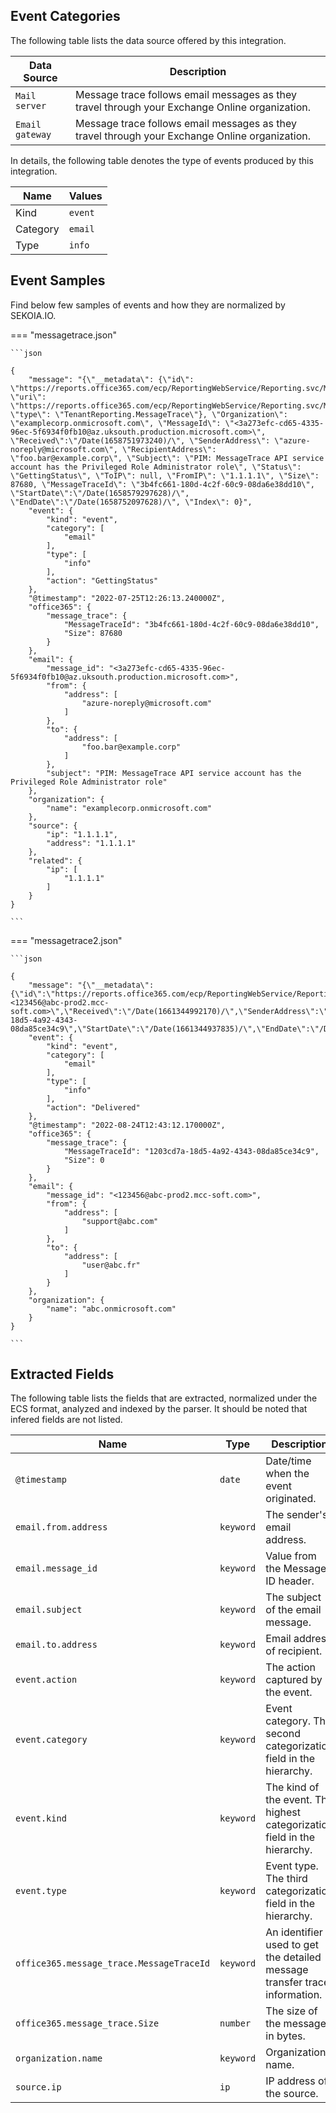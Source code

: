 
## Event Categories


The following table lists the data source offered by this integration.

| Data Source | Description                          |
| ----------- | ------------------------------------ |
| `Mail server` | Message trace follows email messages as they travel through your Exchange Online organization. |
| `Email gateway` | Message trace follows email messages as they travel through your Exchange Online organization. |





In details, the following table denotes the type of events produced by this integration.

| Name | Values |
| ---- | ------ |
| Kind | `event` |
| Category | `email` |
| Type | `info` |




## Event Samples

Find below few samples of events and how they are normalized by SEKOIA.IO.


=== "messagetrace.json"

    ```json
	
    {
        "message": "{\"__metadata\": {\"id\": \"https://reports.office365.com/ecp/ReportingWebService/Reporting.svc/MessageTrace(0)\", \"uri\": \"https://reports.office365.com/ecp/ReportingWebService/Reporting.svc/MessageTrace(0)\", \"type\": \"TenantReporting.MessageTrace\"}, \"Organization\": \"examplecorp.onmicrosoft.com\", \"MessageId\": \"<3a273efc-cd65-4335-96ec-5f6934f0fb10@az.uksouth.production.microsoft.com>\", \"Received\":\"/Date(1658751973240)/\", \"SenderAddress\": \"azure-noreply@microsoft.com\", \"RecipientAddress\": \"foo.bar@example.corp\", \"Subject\": \"PIM: MessageTrace API service account has the Privileged Role Administrator role\", \"Status\": \"GettingStatus\", \"ToIP\": null, \"FromIP\": \"1.1.1.1\", \"Size\": 87680, \"MessageTraceId\": \"3b4fc661-180d-4c2f-60c9-08da6e38dd10\", \"StartDate\":\"/Date(1658579297628)/\", \"EndDate\":\"/Date(1658752097628)/\", \"Index\": 0}",
        "event": {
            "kind": "event",
            "category": [
                "email"
            ],
            "type": [
                "info"
            ],
            "action": "GettingStatus"
        },
        "@timestamp": "2022-07-25T12:26:13.240000Z",
        "office365": {
            "message_trace": {
                "MessageTraceId": "3b4fc661-180d-4c2f-60c9-08da6e38dd10",
                "Size": 87680
            }
        },
        "email": {
            "message_id": "<3a273efc-cd65-4335-96ec-5f6934f0fb10@az.uksouth.production.microsoft.com>",
            "from": {
                "address": [
                    "azure-noreply@microsoft.com"
                ]
            },
            "to": {
                "address": [
                    "foo.bar@example.corp"
                ]
            },
            "subject": "PIM: MessageTrace API service account has the Privileged Role Administrator role"
        },
        "organization": {
            "name": "examplecorp.onmicrosoft.com"
        },
        "source": {
            "ip": "1.1.1.1",
            "address": "1.1.1.1"
        },
        "related": {
            "ip": [
                "1.1.1.1"
            ]
        }
    }
    	
	```


=== "messagetrace2.json"

    ```json
	
    {
        "message": "{\"__metadata\":{\"id\":\"https://reports.office365.com/ecp/ReportingWebService/Reporting.svc/MessageTrace(5)\",\"uri\":\"https://reports.office365.com/ecp/ReportingWebService/Reporting.svc/MessageTrace(5)\",\"type\":\"TenantReporting.MessageTrace\"},\"Organization\":\"abc.onmicrosoft.com\",\"MessageId\":\"<123456@abc-prod2.mcc-soft.com>\",\"Received\":\"/Date(1661344992170)/\",\"SenderAddress\":\"support@abc.com\",\"RecipientAddress\":\"user@abc.fr\",\"Subject\":null,\"Status\":\"Delivered\",\"ToIP\":null,\"FromIP\":null,\"Size\":0,\"MessageTraceId\":\"1203cd7a-18d5-4a92-4343-08da85ce34c9\",\"StartDate\":\"/Date(1661344937835)/\",\"EndDate\":\"/Date(1661344997835)/\",\"Index\":5}\n",
        "event": {
            "kind": "event",
            "category": [
                "email"
            ],
            "type": [
                "info"
            ],
            "action": "Delivered"
        },
        "@timestamp": "2022-08-24T12:43:12.170000Z",
        "office365": {
            "message_trace": {
                "MessageTraceId": "1203cd7a-18d5-4a92-4343-08da85ce34c9",
                "Size": 0
            }
        },
        "email": {
            "message_id": "<123456@abc-prod2.mcc-soft.com>",
            "from": {
                "address": [
                    "support@abc.com"
                ]
            },
            "to": {
                "address": [
                    "user@abc.fr"
                ]
            }
        },
        "organization": {
            "name": "abc.onmicrosoft.com"
        }
    }
    	
	```





## Extracted Fields

The following table lists the fields that are extracted, normalized under the ECS format, analyzed and indexed by the parser. It should be noted that infered fields are not listed.

| Name | Type | Description                |
| ---- | ---- | ---------------------------|
|`@timestamp` | `date` | Date/time when the event originated. |
|`email.from.address` | `keyword` | The sender's email address. |
|`email.message_id` | `keyword` | Value from the Message-ID header. |
|`email.subject` | `keyword` | The subject of the email message. |
|`email.to.address` | `keyword` | Email address of recipient. |
|`event.action` | `keyword` | The action captured by the event. |
|`event.category` | `keyword` | Event category. The second categorization field in the hierarchy. |
|`event.kind` | `keyword` | The kind of the event. The highest categorization field in the hierarchy. |
|`event.type` | `keyword` | Event type. The third categorization field in the hierarchy. |
|`office365.message_trace.MessageTraceId` | `keyword` | An identifier used to get the detailed message transfer trace information.  |
|`office365.message_trace.Size` | `number` | The size of the message, in bytes. |
|`organization.name` | `keyword` | Organization name. |
|`source.ip` | `ip` | IP address of the source. |

